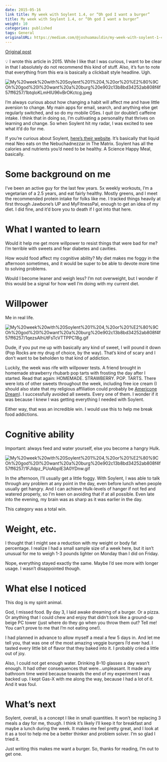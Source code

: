 ```yaml
---
date: 2015-05-16
link title: My week with Soylent 1.4, or “Oh god I want a burger”
title: My week with Soylent 1.4, or “Oh god I want a burger”
weight: 10
categories: published
tags: General
originalURL: https://medium.com/@joshuamauldin/my-week-with-soylent-1-4-or-oh-god-i-want-a-burger-7df2ac6690f2
---
```


[Original post](https://medium.com/@joshuamauldin/my-week-with-soylent-1-4-or-oh-god-i-want-a-burger-7df2ac6690f2)

<aside>
💡 I wrote this article in 2015. While I like that I was curious, I want to be clear in that I absolutely do not recommend this kind of stuff. Also, it’s fun to note that everything from this era is basically a clickbait style headline. Ugh.

</aside>

![My%20week%20with%20Soylent%201%204,%20or%20%E2%80%9COh%20god%20I%20want%20a%20burg%20e902c13b8bd34252ab808f4f57ff6257/1btqIoKLmHIU96vBrOKctcg.jpeg](/img/1btqIoKLmHIU96vBrOKctcg.jpeg)

I’m always curious about how changing a habit will affect me and have little aversion to change. My main apps for email, search, and anything else get regularly switched, and so do my mobile OSes. I quit (or double!) caffeine intake. I think that in doing so, I’m cultivating a personality that thrives on learning and change. So when Soylent hit my radar, I was excited to see what it’d do for me.

If you’re curious about Soylent, [here’s their website](http://www.soylent.me/). It’s basically that liquid meal Neo eats on the Nebuchadnezzar in The Matrix. Soylent has all the calories and nutrients you’d need to be healthy. A Science Happy Meal, basically.

# Some background on me

I’ve been an active guy for the last few years. 5x weekly workouts, I’m a vegetarian of a 2.5 years, and eat fairly healthy. Mostly greens, and I meet the recommended protein intake for folks like me. I tracked things heavily at first through Jawbone’s UP and MyFitnessPal, enough to get an idea of my diet. I did fine, and it’d bore you to death if I got into that here.

# What I wanted to learn

Would it help me get more willpower to resist things that were bad for me? I’m terrible with sweets and fear diabetes and cavities.

How would food affect my cognitive ability? My diet makes me foggy in the afternoon sometimes, and it would be super to be able to devote more time to solving problems.

Would I become leaner and weigh less? I’m not overweight, but I wonder if this would be a signal for how well I’m doing with my current diet.

# Willpower

Me in real life.

![My%20week%20with%20Soylent%201%204,%20or%20%E2%80%9COh%20god%20I%20want%20a%20burg%20e902c13b8bd34252ab808f4f57ff6257/1qezsAlhUtFsTcVTTPPC18g.gif](My%20week%20with%20Soylent%201%204,%20or%20%E2%80%9COh%20god%20I%20want%20a%20burg%20e902c13b8bd34252ab808f4f57ff6257/1qezsAlhUtFsTcVTTPPC18g.gif)

Dude, if you put me up with basically any kind of sweet, I will pound it down (Pop Rocks are my drug of choice, by the way). That’s kind of scary and I don’t want to be beholden to that kind of addiction.

Luckily, the week was rife with willpower tests. A friend brought in homemade strawberry rhubarb pop tarts with frosting the day after I started. Read that again: HOMEMADE. STRAWBERRY. POP. TARTS. There were lots of other sweets throughout the week, including free ice cream (I should also state that my religious affiliation could probably be [Americone Dream](http://en.wikipedia.org/wiki/Stephen_Colbert's_AmeriCone_Dream)). I successfully avoided all sweets. Every one of them. I wonder if it was because I knew I was getting everything I needed with Soylent.

Either way, that was an incredible win. I would use this to help me break food addictions.

# Cognitive ability

Important: always feed and water yourself, else you become a hangry Hulk.

![My%20week%20with%20Soylent%201%204,%20or%20%E2%80%9COh%20god%20I%20want%20a%20burg%20e902c13b8bd34252ab808f4f57ff6257/1FJIdpz_PUoAbplE3A0YDnw.gif](My%20week%20with%20Soylent%201%204,%20or%20%E2%80%9COh%20god%20I%20want%20a%20burg%20e902c13b8bd34252ab808f4f57ff6257/1FJIdpz_PUoAbplE3A0YDnw.gif)

In the afternoon, I’ll usually get a little foggy. With Soylent, I was able to talk through any problem at any point in the day, even before lunch when people usually get hangry. And I can achieve Hulk-levels of hanger if not fed and watered properly, so I’m keen on avoiding that if at all possible. Even late into the evening, my brain was as sharp as it was earlier in the day.

This category was a total win.

# Weight, etc.

I thought that I might see a reduction with my weight or body fat percentage. I realize I had a small sample size of a week here, but it isn’t unusual for me to weigh 1-3 pounds lighter on Monday than I did on Friday.

Nope, everything stayed exactly the same. Maybe I’d see more with longer usage. I wasn’t disappointed though.

# What else I noticed

This dog is my spirit animal.

God, I missed food. By day 3, I laid awake dreaming of a burger. Or a pizza. Or anything that I could chew and enjoy that didn’t look like a ground-up beige PC tower (just where do they go when you throw them out? Tell me! You can’t prove to me that I’m not eating one!).

I had planned in advance to allow myself a meal a few 5 days in. And let me tell you, that was one of the most amazing veggie burgers I’d ever had. I tasted every little bit of flavor that they baked into it. I probably cried a little out of joy.

Also, I could not get enough water. Drinking 8–10 glasses a day wasn’t enough. It had other consequences that were…unpleasant. It made any bathroom time weird because towards the end of my experiment I was backed up. I kept Gas-X with me along the way, because I had a lot of it. And it was foul.

# What’s next

Soylent, overall, is a concept I like in small quantities. It won’t be replacing 3 meals a day for me, though. I think it’s likely I’ll keep it for breakfast and maybe a lunch during the week. It makes me feel pretty great, and I look at it as a tool to help me be a better thinker and problem solver. I’m so glad I tried it.

Just writing this makes me want a burger. So, thanks for reading, I’m out to get one.